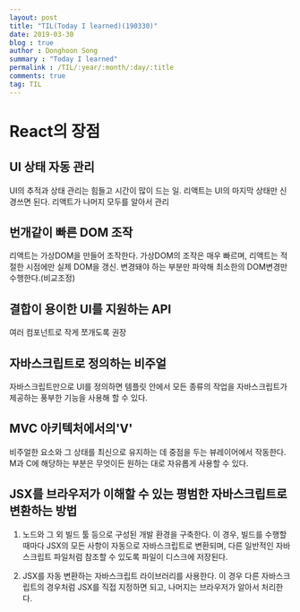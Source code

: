 ```yaml
---
layout: post
title: "TIL(Today I learned)(190330)"
date: 2019-03-30
blog : true
author : Donghoon Song
summary : "Today I learned"
permalink : /TIL/:year/:month/:day/:title
comments: true
tag: TIL
---
```


# React의 장점

## UI 상태 자동 관리
UI의 추적과 상태 관리는 힘들고 시간이 많이 드는 일.
리액트는 UI의 마지막 상태만 신경쓰면 된다.
리액트가 나머지 모두를 알아서 관리

## 번개같이 빠른 DOM 조작
리액트는 가상DOM을 만들어 조작한다.
가상DOM의 조작은 매우 빠르며, 리액트는 적절한 시점에만 실제 DOM을 갱신. 변경돼야 하는 부분만 파악해 최소한의 DOM변경만 수행한다.(비교조정)

## 결합이 용이한 UI를 지원하는 API
여러 컴포넌트로 작게 쪼개도록 권장

## 자바스크립트로 정의하는 비주얼
자바스크립트만으로 UI를 정의하면 템플릿 안에서 모든 종류의 작업을 자바스크립트가 제공하는 풍부한 기능을 사용해 할 수 있다.

## MVC 아키텍처에서의'V'
비주얼한 요소와 그 상태를 최신으로 유지하는 데 중점을 두는 뷰레이어에서 작동한다. M과 C에 해당하는 부분은 무엇이든 원하는 대로 자유롭게 사용할 수 있다.


## JSX를 브라우저가 이해할 수 있는 평범한 자바스크립트로 변환하는 방법

1. 노드와 그 외 빌드 툴 등으로 구성된 개발 환경을 구축한다. 이 경우, 빌드를 수행할 때마다 JSX의 모든 사항이 자동으로 자바스크립트로 변환되며, 다른 일반적인 자바스크립트 파일처럼 참조할 수 있도록 파일이 디스크에 저장된다.

2. JSX를 자동 변환하는 자바스크립트 라이브러리를 사용한다. 이 경우 다른 자바스크립트의 경우처럼 JSX를 직접 지정하면 되고, 나머지는 브라우저가 알아서 처리한다.

